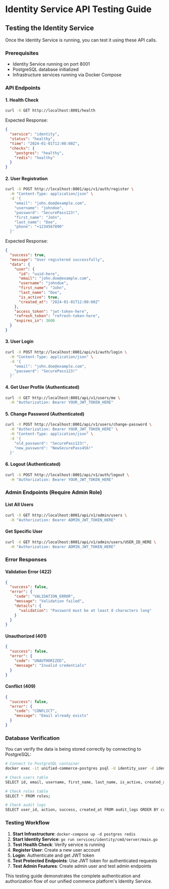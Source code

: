 # Identity Service API Testing Guide

## Testing the Identity Service

Once the Identity Service is running, you can test it using these API calls.

### Prerequisites
- Identity Service running on port 8001
- PostgreSQL database initialized
- Infrastructure services running via Docker Compose

### API Endpoints

#### 1. Health Check
```bash
curl -X GET http://localhost:8001/health
```

Expected Response:
```json
{
  "service": "identity",
  "status": "healthy",
  "time": "2024-01-01T12:00:00Z",
  "checks": {
    "postgres": "healthy",
    "redis": "healthy"
  }
}
```

#### 2. User Registration
```bash
curl -X POST http://localhost:8001/api/v1/auth/register \
  -H "Content-Type: application/json" \
  -d '{
    "email": "john.doe@example.com",
    "username": "johndoe",
    "password": "SecurePass123!",
    "first_name": "John",
    "last_name": "Doe",
    "phone": "+1234567890"
  }'
```

Expected Response:
```json
{
  "success": true,
  "message": "User registered successfully",
  "data": {
    "user": {
      "id": "uuid-here",
      "email": "john.doe@example.com",
      "username": "johndoe",
      "first_name": "John",
      "last_name": "Doe",
      "is_active": true,
      "created_at": "2024-01-01T12:00:00Z"
    },
    "access_token": "jwt-token-here",
    "refresh_token": "refresh-token-here",
    "expires_in": 3600
  }
}
```

#### 3. User Login
```bash
curl -X POST http://localhost:8001/api/v1/auth/login \
  -H "Content-Type: application/json" \
  -d '{
    "email": "john.doe@example.com",
    "password": "SecurePass123!"
  }'
```

#### 4. Get User Profile (Authenticated)
```bash
curl -X GET http://localhost:8001/api/v1/users/me \
  -H "Authorization: Bearer YOUR_JWT_TOKEN_HERE"
```

#### 5. Change Password (Authenticated)
```bash
curl -X POST http://localhost:8001/api/v1/users/change-password \
  -H "Authorization: Bearer YOUR_JWT_TOKEN_HERE" \
  -H "Content-Type: application/json" \
  -d '{
    "old_password": "SecurePass123!",
    "new_password": "NewSecurePass456!"
  }'
```

#### 6. Logout (Authenticated)
```bash
curl -X POST http://localhost:8001/api/v1/auth/logout \
  -H "Authorization: Bearer YOUR_JWT_TOKEN_HERE"
```

### Admin Endpoints (Require Admin Role)

#### List All Users
```bash
curl -X GET http://localhost:8001/api/v1/admin/users \
  -H "Authorization: Bearer ADMIN_JWT_TOKEN_HERE"
```

#### Get Specific User
```bash
curl -X GET http://localhost:8001/api/v1/admin/users/USER_ID_HERE \
  -H "Authorization: Bearer ADMIN_JWT_TOKEN_HERE"
```

### Error Responses

#### Validation Error (422)
```json
{
  "success": false,
  "error": {
    "code": "VALIDATION_ERROR",
    "message": "Validation failed",
    "details": {
      "validation": "Password must be at least 8 characters long"
    }
  }
}
```

#### Unauthorized (401)
```json
{
  "success": false,
  "error": {
    "code": "UNAUTHORIZED",
    "message": "Invalid credentials"
  }
}
```

#### Conflict (409)
```json
{
  "success": false,
  "error": {
    "code": "CONFLICT", 
    "message": "Email already exists"
  }
}
```

### Database Verification

You can verify the data is being stored correctly by connecting to PostgreSQL:

```bash
# Connect to PostgreSQL container
docker exec -it unified-commerce-postgres psql -U identity_user -d identity_service

# Check users table
SELECT id, email, username, first_name, last_name, is_active, created_at FROM users;

# Check roles table
SELECT * FROM roles;

# Check audit logs
SELECT user_id, action, success, created_at FROM audit_logs ORDER BY created_at DESC LIMIT 10;
```

### Testing Workflow

1. **Start Infrastructure**: `docker-compose up -d postgres redis`
2. **Start Identity Service**: `go run services/identity/cmd/server/main.go`
3. **Test Health Check**: Verify service is running
4. **Register User**: Create a new user account
5. **Login**: Authenticate and get JWT token
6. **Test Protected Endpoints**: Use JWT token for authenticated requests
7. **Test Admin Features**: Create admin user and test admin endpoints

This testing guide demonstrates the complete authentication and authorization flow of our unified commerce platform's Identity Service.